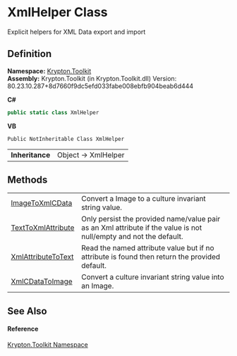 # XmlHelper Class


Explicit helpers for XML Data export and import



## Definition
**Namespace:** <a href="79d2eac2-21f4-54ff-7552-b20c33c30600.md">Krypton.Toolkit</a>  
**Assembly:** Krypton.Toolkit (in Krypton.Toolkit.dll) Version: 80.23.10.287+8d7660f9dc5efd033fabe008ebfb904beab6d444

**C#**
``` C#
public static class XmlHelper
```
**VB**
``` VB
Public NotInheritable Class XmlHelper
```

<table><tr><td><strong>Inheritance</strong></td><td>Object  →  XmlHelper</td></tr>
</table>



## Methods
<table>
<tr>
<td><a href="aedb1140-1894-8de3-967d-92e734897470.md">ImageToXmlCData</a></td>
<td>Convert a Image to a culture invariant string value.</td></tr>
<tr>
<td><a href="81cef850-2009-3f7e-4e12-7e9d7810a46d.md">TextToXmlAttribute</a></td>
<td>Only persist the provided name/value pair as an Xml attribute if the value is not null/empty and not the default.</td></tr>
<tr>
<td><a href="6ccbf510-ffc7-a2c9-0eca-7e8df0934ddc.md">XmlAttributeToText</a></td>
<td>Read the named attribute value but if no attribute is found then return the provided default.</td></tr>
<tr>
<td><a href="0098c17e-47de-913f-e03f-b6feba53aaff.md">XmlCDataToImage</a></td>
<td>Convert a culture invariant string value into an Image.</td></tr>
</table>

## See Also


#### Reference
<a href="79d2eac2-21f4-54ff-7552-b20c33c30600.md">Krypton.Toolkit Namespace</a>  
